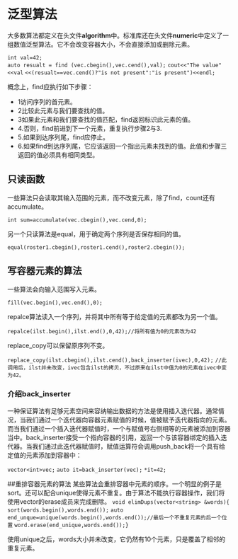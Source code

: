 # 泛型算法
大多数算法都定义在头文件**algorithm**中。标准库还在头文件**numeric**中定义了一组数值泛型算法。它不会改变容器大小，不会直接添加或删除元素。

`int val=42;`                     
`auto resualt = find (vec.cbegin(),vec.cend(),val);`
`cout<<"The value"<<val`
`<<(resualt==vec.cend()?"is not present":"is present")<<endl;`

概念上，find应执行如下步骤：

* 1访问序列的首元素。
* 2比较此元素与我们要查找的值。
* 3如果此元素和我们要查找的值匹配，find返回标识此元素的值。
* 4.否则，find前进到下一个元素，重复执行步骤2与3.
* 5.如果到达序列尾，find应停止。
* 6.如果find到达序列尾，它应该返回一个指出元素未找到的值。此值和步骤三返回的值必须具有相同类型。
## 只读函数
一些算法只会读取其输入范围的元素，而不改变元素，除了find，count还有accumulate。

`int sum=accumulate(vec.cbegin(),vec.cend,0);`

另一个只读算法是equal，用于确定两个序列是否保存相同的值。

`equal(roster1.cbegin(),roster1.cend(),roster2.cbegin());`

## 写容器元素的算法
一些算法会向输入范围写入元素。

`fill(vec.begin(),vec.end(),0);`

repalce算法读入一个序列，并将其中所有等于给定值的元素都改为另一个值。

`repalce(ilst.begin(),ilst.end(),0,42);//将所有值为0的元素改为42`

replace_copy可以保留原序列不变。

`replace_copy(ilst.cbegin(),ilst.cend(),back_inserter(ivec),0,42);`
`//此调用后，ilst并未改变，ivec包含ilst的拷贝，不过原来在ilst中值为0的元素在ivec中变为42。`

### 介绍back_inserter
一种保证算法有足够元素空间来容纳输出数据的方法是使用插入迭代器。通常情况，当我们通过一个迭代器向容器元素赋值的时候，值被赋予迭代器指向的元素。而当我们通过一个插入迭代器赋值时，一个与赋值号右侧相等的元素被添加到容器当中。back_inserter接受一个指向容器的引用，返回一个与该容器绑定的插入迭代器。当我们通过此迭代器赋值时，赋值运算符会调用push_back将一个具有给定值的元素添加到容器中：

`vector<int>vec;`
`auto it=back_inserter(vec);`
`*it=42;`

##重排容器元素的算法
某些算法会重排容器中元素的顺序。一个明显的例子是sort。还可以配合unique使得元素不重复。由于算法不能执行容器操作，我们将使用vector的erase成员来完成删除。
`void elimDups(vector<string> &words){`
`sort(words.begin(),words.end());`
`auto end_unque=unique(words.begin(),words.end());//最后一个不重复元素的后一个位置`
`word.erase(end_unique,words.end());}`

使用unique之后，words大小并未改变，它仍然有10个元素，只是覆盖了相邻的重复元素。

